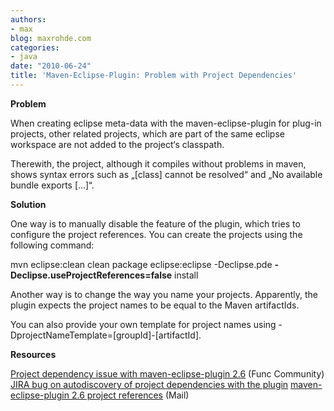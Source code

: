 ```yaml
---
authors:
- max
blog: maxrohde.com
categories:
- java
date: "2010-06-24"
title: 'Maven-Eclipse-Plugin: Problem with Project Dependencies'
---
```


**Problem**

When creating eclipse meta-data with the maven-eclipse-plugin for plug-in projects, other related projects, which are part of the same eclipse workspace are not added to the project‘s classpath.

Therewith, the project, although it compiles without problems in maven, shows syntax errors such as „\[class\] cannot be resolved“ and „No available bundle exports \[...\]“.

**Solution**

One way is to manually disable the feature of the plugin, which tries to configure the project references. You can create the projects using the following command:

mvn eclipse:clean clean package eclipse:eclipse -Declipse.pde **\-Declipse.useProjectReferences=false** install

Another way is to change the way you name your projects. Apparently, the plugin expects the project names to be equal to the Maven artifactIds.

You can also provide your own template for project names using -DprojectNameTemplate=\[groupId\]-\[artifactId\].

**Resources**

[Project dependency issue with maven-eclipse-plugin 2.6](http://www.func.nl/community/knowledgebase/project-dependency-issue-maven-eclipse-plugin-26) (Func Community) [JIRA bug on autodiscovery of project dependencies with the plugin](http://jira.codehaus.org/browse/MECLIPSE-552) [maven-eclipse-plugin 2.6 project references](http://maven.40175.n5.nabble.com/maven-eclipse-plugin-2-6-project-references-td117370.html#a117370) (Mail)
